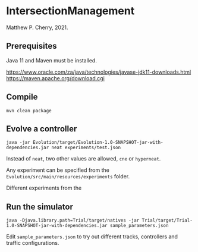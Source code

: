 # IntersectionManagement

Matthew P. Cherry, 2021.

## Prerequisites

Java 11 and Maven must be installed.

https://www.oracle.com/za/java/technologies/javase-jdk11-downloads.html
https://maven.apache.org/download.cgi

## Compile

```mvn clean package```

## Evolve a controller

```java -jar Evolution/target/Evolution-1.0-SNAPSHOT-jar-with-dependencies.jar neat experiments/test.json```

Instead of ```neat```, two other values are allowed, ```cne``` or ```hyperneat```.

Any experiment can be specified from the ```Evolution/src/main/resources/experiments``` folder.

Different experiments from the 

## Run the simulator

```java -Djava.library.path=Trial/target/natives -jar Trial/target/Trial-1.0-SNAPSHOT-jar-with-dependencies.jar sample_parameters.json```

Edit ```sample_parameters.json``` to try out different tracks, controllers and traffic configurations.